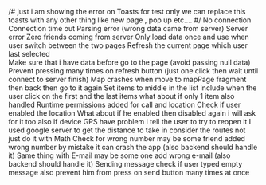 
/# just i am showing the error on Toasts for test only we can replace this toasts with any other thing like new page , pop up etc…. #/
No connection
Connection time out
Parsing error (wrong data came from server)
Server error 
Zero friends coming from server
Only load data once and use when user switch between the two pages
Refresh the current page which user last selected  
Make sure that i have data before go to the page (avoid passing null data)
Prevent pressing many times on refresh button (just one click then wait until connect to server finish)
Map crashes when move to mapPage fragment then back then go to it again
Set items to middle in the list include when the user click on the first and the last items what about if only 1 item also handled
Runtime permissions added for call and location
Check if user enabled the location
What about if he enabled then disabled again i will ask for it too also if device GPS have problem i tell the user to try to reopen it
I used google server to get the distance to take in consider the routes not just do it with Math 
Check for wrong number may be some friend added wrong number by mistake it can crash the app (also backend should handle it)
Same thing with E-mail may be some one add wrong e-mail (also backend should handle it)
Sending message check if user typed empty message also prevent him from press on send button many times at once



